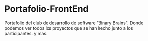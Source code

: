 # Portafolio-FrontEnd
Portafolio del club de desarrollo de software "Binary Brains". Donde podemos ver todos los proyectos que se han hecho junto a los participantes.
y mas. 